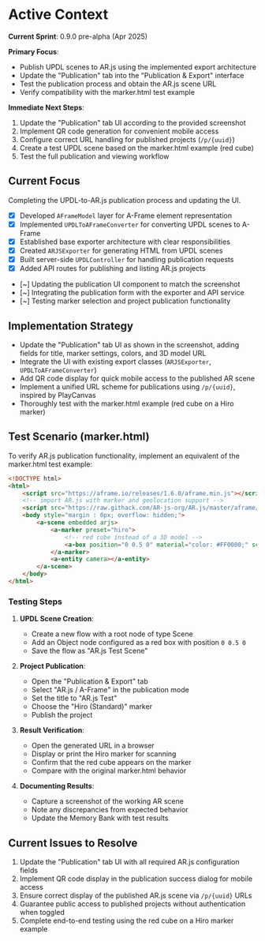 # Active Context

**Current Sprint**: 0.9.0 pre-alpha (Apr 2025)

**Primary Focus**:

-   Publish UPDL scenes to AR.js using the implemented export architecture
-   Update the "Publication" tab into the "Publication & Export" interface
-   Test the publication process and obtain the AR.js scene URL
-   Verify compatibility with the marker.html test example

**Immediate Next Steps**:

1. Update the "Publication" tab UI according to the provided screenshot
2. Implement QR code generation for convenient mobile access
3. Configure correct URL handling for published projects (`/p/{uuid}`)
4. Create a test UPDL scene based on the marker.html example (red cube)
5. Test the full publication and viewing workflow

## Current Focus

Completing the UPDL-to-AR.js publication process and updating the UI.

-   [x] Developed `AFrameModel` layer for A-Frame element representation
-   [x] Implemented `UPDLToAFrameConverter` for converting UPDL scenes to A-Frame
-   [x] Established base exporter architecture with clear responsibilities
-   [x] Created `ARJSExporter` for generating HTML from UPDL scenes
-   [x] Built server-side `UPDLController` for handling publication requests
-   [x] Added API routes for publishing and listing AR.js projects
-   [~] Updating the publication UI component to match the screenshot
-   [~] Integrating the publication form with the exporter and API service
-   [~] Testing marker selection and project publication functionality

## Implementation Strategy

-   Update the "Publication" tab UI as shown in the screenshot, adding fields for title, marker settings, colors, and 3D model URL
-   Integrate the UI with existing export classes (`ARJSExporter`, `UPDLToAFrameConverter`)
-   Add QR code display for quick mobile access to the published AR scene
-   Implement a unified URL scheme for publications using `/p/{uuid}`, inspired by PlayCanvas
-   Thoroughly test with the marker.html example (red cube on a Hiro marker)

## Test Scenario (marker.html)

To verify AR.js publication functionality, implement an equivalent of the marker.html test example:

```html
<!DOCTYPE html>
<html>
    <script src="https://aframe.io/releases/1.6.0/aframe.min.js"></script>
    <!-- import AR.js with marker and geolocation support -->
    <script src="https://raw.githack.com/AR-js-org/AR.js/master/aframe/build/aframe-ar.js"></script>
    <body style="margin : 0px; overflow: hidden;">
        <a-scene embedded arjs>
            <a-marker preset="hiro">
                <!-- red cube instead of a 3D model -->
                <a-box position="0 0.5 0" material="color: #FF0000;" scale="1 1 1"></a-box>
            </a-marker>
            <a-entity camera></a-entity>
        </a-scene>
    </body>
</html>
```

### Testing Steps

1. **UPDL Scene Creation**:

    - Create a new flow with a root node of type Scene
    - Add an Object node configured as a red box with position `0 0.5 0`
    - Save the flow as "AR.js Test Scene"

2. **Project Publication**:

    - Open the "Publication & Export" tab
    - Select "AR.js / A-Frame" in the publication mode
    - Set the title to "AR.js Test"
    - Choose the "Hiro (Standard)" marker
    - Publish the project

3. **Result Verification**:

    - Open the generated URL in a browser
    - Display or print the Hiro marker for scanning
    - Confirm that the red cube appears on the marker
    - Compare with the original marker.html behavior

4. **Documenting Results**:
    - Capture a screenshot of the working AR scene
    - Note any discrepancies from expected behavior
    - Update the Memory Bank with test results

## Current Issues to Resolve

1. Update the "Publication" tab UI with all required AR.js configuration fields
2. Implement QR code display in the publication success dialog for mobile access
3. Ensure correct display of the published AR.js scene via `/p/{uuid}` URLs
4. Guarantee public access to published projects without authentication when toggled
5. Complete end-to-end testing using the red cube on a Hiro marker example
